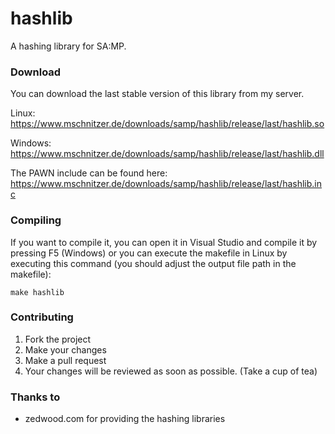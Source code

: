 # hashlib
A hashing library for SA:MP.

### Download
You can download the last stable version of this library from my server.

Linux: https://www.mschnitzer.de/downloads/samp/hashlib/release/last/hashlib.so

Windows: https://www.mschnitzer.de/downloads/samp/hashlib/release/last/hashlib.dll

The PAWN include can be found here:
https://www.mschnitzer.de/downloads/samp/hashlib/release/last/hashlib.inc

### Compiling
If you want to compile it, you can open it in Visual Studio and compile it by pressing F5 (Windows) or you can execute the makefile in Linux by executing this command (you should adjust the output file path in the makefile):
```
make hashlib
```

### Contributing
1. Fork the project
2. Make your changes
3. Make a pull request
4. Your changes will be reviewed as soon as possible. (Take a cup of tea)

### Thanks to
 - zedwood.com for providing the hashing libraries
